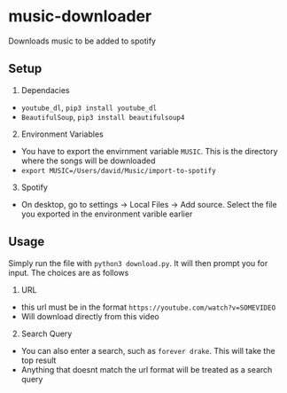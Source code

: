 # music-downloader
Downloads music to be added to spotify


## Setup
1. Dependacies
  - `youtube_dl`, `pip3 install youtube_dl`
  - `BeautifulSoup`, `pip3 install beautifulsoup4`
2. Environment Variables
  - You have to export the envirnment variable `MUSIC`. This is the directory where the songs will be downloaded
  - `export MUSIC=/Users/david/Music/import-to-spotify`
3. Spotify
  - On desktop, go to settings -> Local Files -> Add source. Select the file you exported in the environment varible earlier

## Usage
Simply run the file with `python3 download.py`. It will then prompt you for input. The choices are as follows
1. URL
  - this url must be in the format `https://youtube.com/watch?v=SOMEVIDEO`
  - Will download directly from this video
2. Search Query
  - You can also enter a search, such as `forever drake`. This will take the top result
  - Anything that doesnt match the url format will be treated as a search query



